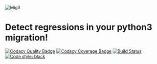 ![Mig3](https://repository-images.githubusercontent.com/183804036/f4e59c00-69bb-11e9-96c5-6188c6a6f664)
# Detect regressions in your python3 migration!
[![Codacy Quality Badge](https://api.codacy.com/project/badge/Grade/8fbaac0868ee4261915b7c48ba8ee881)](https://app.codacy.com/app/mverteuil/mig3?utm_source=github.com&utm_medium=referral&utm_content=mverteuil/mig3&utm_campaign=Badge_Grade_Dashboard)
[![Codacy Coverage Badge](https://api.codacy.com/project/badge/Coverage/79079a3fa54e49d4b6cfee5f3451737e)](https://www.codacy.com/app/mverteuil/mig3?utm_source=github.com&amp;utm_medium=referral&amp;utm_content=mverteuil/mig3&amp;utm_campaign=Badge_Coverage)
[![Build Status](https://travis-ci.com/mverteuil/mig3.svg?branch=master)](https://travis-ci.com/mverteuil/mig3)
[![Code style: black](https://img.shields.io/badge/code%20style-black-000000.svg)](https://github.com/python/black)
